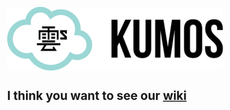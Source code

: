 ![](https://github.com/KUMOS/kumos.github.io/blob/master/assets/kumos_logo_horizontal.png)
# I think you want to see our **[wiki](https://github.com/KUMOS/Kumos/wiki)**
